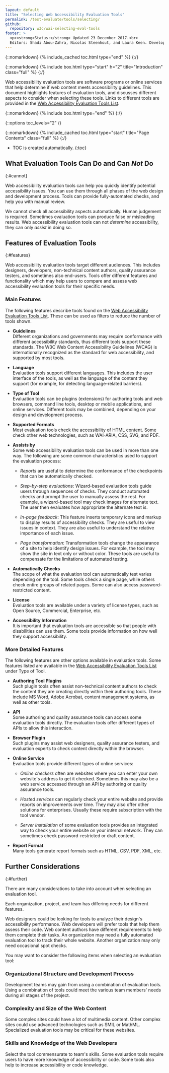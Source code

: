 ```yaml
---
layout: default
title: "Selecting Web Accessibility Evaluation Tools"
permalink: /test-evaluate/tools/selecting/
github:
  repository: w3c/wai-selecting-eval-tools
footer: >
  <p><strong>Status:</strong> Updated 23 December 2017.<br>
  Editors: Shadi Abou-Zahra, Nicolas Steenhout, and Laura Keen. Developed by the Education and Outreach Working Group (<a href="https://www.w3.org/WAI/EO/">EOWG</a>).</p>
---
```


{::nomarkdown}
{% include_cached toc.html type="end" %}
{:/}

{::nomarkdown}
{% include box.html type="start" h="2" title="Introduction" class="full" %}
{:/}

Web accessibility evaluation tools are software programs or online services that help determine if web content meets accessibility guidelines. This document highlights features of evaluation tools, and discusses different aspects to consider when selecting these tools. Links to different tools are provided in the [Web Accessibility Evaluation Tools List](https://www.w3.org/WAI/ER/tools/).

{::nomarkdown}
{% include box.html type="end" %}
{:/}

{::options toc_levels="2" /}

{::nomarkdown}
{% include_cached toc.html type="start" title="Page Contents" class="full" %}
{:/}

-   TOC is created automatically.
{:toc}

## What Evaluation Tools Can Do and Can *Not* Do
{:#cannot}

Web accessibility evaluation tools can help you quickly identify potential accessibility issues. You can use them through all phases of the web design and development process. Tools can provide fully-automated checks, and help you with manual review.

We cannot check all accessibility aspects automatically. Human judgement is required. Sometimes evaluation tools can produce false or misleading results. Web accessibility evaluation tools can not *determine* accessibility, they can only *assist* in doing so.

## Features of Evaluation Tools
{:#features}

Web accessibility evaluation tools target different audiences. This includes designers, developers, non-technical content authors, quality assurance testers, and sometimes also end-users. Tools offer different features and functionality which may help users to compare and assess web accessibility evaluation tools for their specific needs.

### Main Features

The following features describe tools found on the [Web Accessibility Evaluation Tools List](https://www.w3.org/WAI/ER/tools/). These can be used as filters to reduce the number of tools shown.

* **Guidelines**<br>
Different organizations and governments may require conformance with different accessibility standards, thus different tools support these standards. The W3C Web Content Accessibility Guidelines (WCAG) is internationally recognized as the standard for web accessibility, and supported by most tools.

* **Language**<br>
Evaluation tools support different languages. This includes the user interface of the tools, as well as the language of the content they support (for example, for detecting language-related barriers).

* **Type of Tool**<br>
Evaluation tools can be plugins (extensions) for authoring tools and web browsers, command line tools, desktop or mobile applications, and online services. Different tools may be combined, depending on your design and development process.

* **Supported Formats**<br>
Most evaluation tools check the accessibility of HTML content. Some check other web technologies, such as WAI-ARIA, CSS, SVG, and PDF.

* **Assists by**<br>
Some web accessibility evaluation tools can be used in more than one way. The following are some common characteristics used to support the evaluation process:

  * *Reports* are useful to determine the conformance of the checkpoints that can be automatically checked.

  * *Step-by-step evaluations*: Wizard-based evaluation tools guide users through sequences of checks. They conduct automated checks and prompt the user to manually assess the rest. For example, a wizard-based tool may check images for alternate text. The user then evaluates how appropriate the alternate text is.

  * *In-page feedback*: This feature inserts temporary icons and markup to display results of accessibility checks. They are useful to view issues in context. They are also useful to understand the relative importance of each issue.

  * *Page transformation*: Transformation tools change the appearance of a site to help identify design issues. For example, the tool may show the site in text only or without color. These tools are useful to compensate for the limitations of automated testing.

* **Automatically Checks**<br>
The scope of what the evaluation tool can automatically test varies depending on the tool. Some tools check a single page, while others check entire groups of related pages. Some can also access password-restricted content.

* **License**<br>
Evaluation tools are available under a variety of license types, such as Open Source, Commercial, Enterprise, etc.

* **Accessibility Information**<br>
It is important that evaluation tools are accessible so that people with disabilities can use them. Some tools provide information on how well they support accessibility.

### More Detailed Features

The following features are other options available in evaluation tools. Some features listed are available in the [Web Accessibility Evaluation Tools List](https://www.w3.org/WAI/ER/tools/) under Type of Tool.

* **Authoring Tool Plugins**<br>
Such plugin tools often assist non-technical content authors to check the content they are creating directly within their authoring tools. These include MS Word, Adobe Acrobat, content management systems, as well as other tools.

* **API**<br>
Some authoring and quality assurance tools can access some evaluation tools directly. The evaluation tools offer different types of APIs to allow this interaction.

* **Browser Plugin**<br>
Such plugins may assist web designers, quality assurance testers, and evaluation experts to check content directly within the browser.

* **Online Service**<br>
Evaluation tools provide different types of online services:

  * *Online checkers* often are websites where you can enter your own website's address to get it checked. Sometimes this may also be a web service accessed through an API by authoring or quality assurance tools.

  * *Hosted services* can regularly check your entire website and provide reports on improvements over time. They may also offer other solutions for enterprises. Usually these require subscription with the tool vendor.

  * *Server installation* of some evaluation tools provides an integrated way to check your entire website on your internal network. They can sometimes check password-restricted or draft content.

* **Report Format**<br>
Many tools generate report formats such as HTML, CSV, PDF, XML, etc.

## Further Considerations
{:#further}

There are many considerations to take into account when selecting an evaluation tool.

Each organization, project, and team has differing needs for different features.

Web designers could be looking for tools to analyze their design's accessibility performance. Web developers will prefer tools that help them assess their code. Web content authors have different requirements to help them complete their tasks. An organization may need a fully automated evaluation tool to track their whole website. Another organization may only need occasional spot checks.

You may want to consider the following items when selecting an evaluation tool:

### Organizational Structure and Development Process

Development teams may gain from using a combination of evaluation tools. Using a combination of tools could meet the various team members' needs during all stages of the project.

### Complexity and Size of the Web Content

Some complex sites could have a lot of multimedia content. Other complex sites could use advanced technologies such as SMIL or MathML. Specialized evaluation tools may be critical for these websites.

### Skills and Knowledge of the Web Developers

Select the tool commensurate to team's skills. Some evaluation tools require users to have more knowledge of accessibility or code. Some tools also help to increase accessibility or code knowledge.
